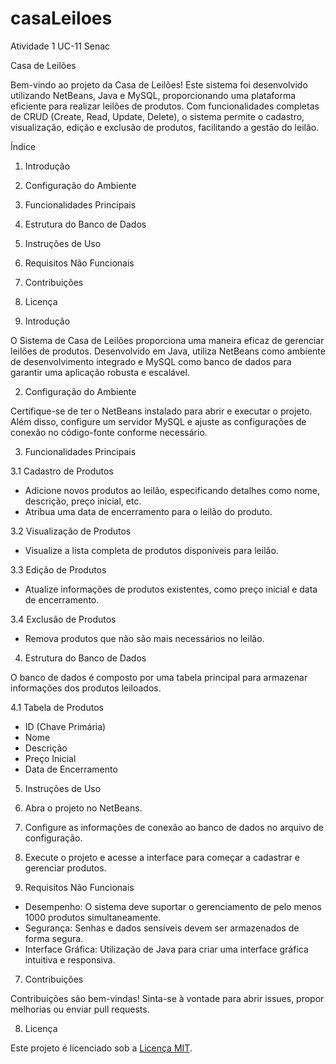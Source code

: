 # casaLeiloes
Atividade 1 UC-11 Senac

 Casa de Leilões

Bem-vindo ao projeto da Casa de Leilões! Este sistema foi desenvolvido utilizando NetBeans, Java e MySQL, proporcionando uma plataforma eficiente para realizar leilões de produtos. Com funcionalidades completas de CRUD (Create, Read, Update, Delete), o sistema permite o cadastro, visualização, edição e exclusão de produtos, facilitando a gestão do leilão.

 Índice

1. Introdução
2. Configuração do Ambiente
3. Funcionalidades Principais
4. Estrutura do Banco de Dados
5. Instruções de Uso
6. Requisitos Não Funcionais
7. Contribuições
8. Licença

 1. Introdução

O Sistema de Casa de Leilões proporciona uma maneira eficaz de gerenciar leilões de produtos. Desenvolvido em Java, utiliza NetBeans como ambiente de desenvolvimento integrado e MySQL como banco de dados para garantir uma aplicação robusta e escalável.

 2. Configuração do Ambiente

Certifique-se de ter o NetBeans instalado para abrir e executar o projeto. Além disso, configure um servidor MySQL e ajuste as configurações de conexão no código-fonte conforme necessário.

 3. Funcionalidades Principais

 3.1 Cadastro de Produtos

- Adicione novos produtos ao leilão, especificando detalhes como nome, descrição, preço inicial, etc.
- Atribua uma data de encerramento para o leilão do produto.

 3.2 Visualização de Produtos

- Visualize a lista completa de produtos disponíveis para leilão.

 3.3 Edição de Produtos

- Atualize informações de produtos existentes, como preço inicial e data de encerramento.

 3.4 Exclusão de Produtos

- Remova produtos que não são mais necessários no leilão.

 4. Estrutura do Banco de Dados

O banco de dados é composto por uma tabela principal para armazenar informações dos produtos leiloados.

 4.1 Tabela de Produtos

- ID (Chave Primária)
- Nome
- Descrição
- Preço Inicial
- Data de Encerramento

 5. Instruções de Uso

1. Abra o projeto no NetBeans.
2. Configure as informações de conexão ao banco de dados no arquivo de configuração.
3. Execute o projeto e acesse a interface para começar a cadastrar e gerenciar produtos.

 6. Requisitos Não Funcionais

- Desempenho: O sistema deve suportar o gerenciamento de pelo menos 1000 produtos simultaneamente.
- Segurança: Senhas e dados sensíveis devem ser armazenados de forma segura.
- Interface Gráfica: Utilização de Java para criar uma interface gráfica intuitiva e responsiva.

 7. Contribuições

Contribuições são bem-vindas! Sinta-se à vontade para abrir issues, propor melhorias ou enviar pull requests.

 8. Licença

Este projeto é licenciado sob a [Licença MIT](LICENSE).